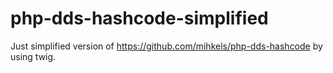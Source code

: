 # php-dds-hashcode-simplified
Just simplified version of https://github.com/mihkels/php-dds-hashcode by using twig.
